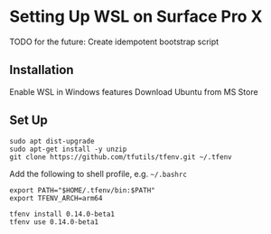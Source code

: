 # Setting Up WSL on Surface Pro X

TODO for the future: Create idempotent bootstrap script

## Installation
Enable WSL in Windows features
Download Ubuntu from MS Store

## Set Up

```
sudo apt dist-upgrade
sudo apt-get install -y unzip
git clone https://github.com/tfutils/tfenv.git ~/.tfenv
```

Add the following to shell profile, e.g. `~/.bashrc`

```
export PATH="$HOME/.tfenv/bin:$PATH"
export TFENV_ARCH=arm64
```

```
tfenv install 0.14.0-beta1
tfenv use 0.14.0-beta1
```
